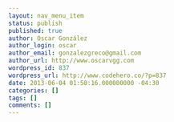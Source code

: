 ```yaml
---
layout: nav_menu_item
status: publish
published: true
author: Oscar González
author_login: oscar
author_email: gonzalezgreco@gmail.com
author_url: http://www.oscarvgg.com
wordpress_id: 837
wordpress_url: http://www.codehero.co/?p=837
date: 2013-06-04 01:50:16.000000000 -04:30
categories: []
tags: []
comments: []
---
```

 
